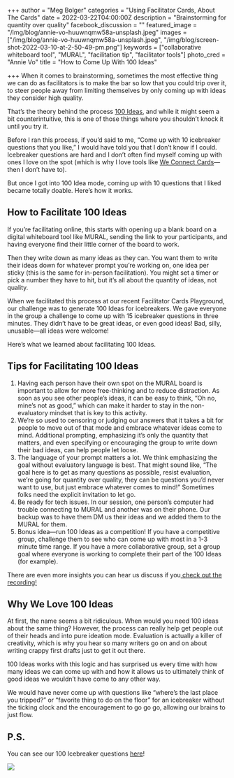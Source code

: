 +++
author = "Meg Bolger"
categories = "Using Facilitator Cards, About The Cards"
date = 2022-03-22T04:00:00Z
description = "Brainstorming for quantity over quality"
facebook_discussion = ""
featured_image = "/img/blog/annie-vo-huuwnqmw58a-unsplash.jpeg"
images = ["/img/blog/annie-vo-huuwnqmw58a-unsplash.jpeg", "/img/blog/screen-shot-2022-03-10-at-2-50-49-pm.png"]
keywords = ["collaborative whiteboard tool", "MURAL", "facilitation tip", "facilitator tools"]
photo_cred = "Annie Vo"
title = "How to Come Up With 100 Ideas"

+++
When it comes to brainstorming, sometimes the most effective thing we can do as facilitators is to make the bar so low that you could trip over it, to steer people away from limiting themselves by only coming up with ideas they consider high quality.

That’s the theory behind the process [100 Ideas](https://www.facilitator.cards/cards/100-bad-ideas/), and while it might seem a bit counterintuitive, this is one of those things where you shouldn’t knock it until you try it.

Before I ran this process, if you’d said to me, “Come up with 10 icebreaker questions that you like,” I would have told you that I don’t know if I could. Icebreaker questions are hard and I don’t often find myself coming up with ones I love on the spot (which is why I love tools like [We Connect Cards](https://weand.me/product/we-connect-cards/)—then I don’t have to).

But once I got into 100 Idea mode, coming up with 10 questions that I liked became totally doable. Here’s how it works.

## How to Facilitate 100 Ideas

If you’re facilitating online, this starts with opening up a blank board on a digital whiteboard tool like MURAL, sending the link to your participants, and having everyone find their little corner of the board to work.

Then they write down as many ideas as they can. You want them to write their ideas down for whatever prompt you’re working on, one idea per sticky (this is the same for in-person facilitation). You might set a timer or pick a number they have to hit, but it’s all about the quantity of ideas, not quality.

When we facilitated this process at our recent Facilitator Cards Playground, our challenge was to generate 100 Ideas for icebreakers. We gave everyone in the group a challenge to come up with 15 icebreaker questions in three minutes. They didn’t have to be great ideas, or even good ideas! Bad, silly, unusable—all ideas were welcome!

Here’s what we learned about facilitating 100 Ideas.

## Tips for Facilitating 100 Ideas

1. Having each person have their own spot on the MURAL board is important to allow for more free-thinking and to reduce distraction. As soon as you see other people’s ideas, it can be easy to think, “Oh no, mine’s not as good,” which can make it harder to stay in the non-evaluatory mindset that is key to this activity.
2. We’re so used to censoring or judging our answers that it takes a bit for people to move out of that mode and embrace whatever ideas come to mind. Additional prompting, emphasizing it’s only the quantity that matters, and even specifying or encouraging the group to write down their bad ideas, can help people let loose.
3. The language of your prompt matters a lot. We think emphasizing the goal without evaluatory language is best. That might sound like, “The goal here is to get as many questions as possible, resist evaluation, we’re going for quantity over quality, they can be questions you’d never want to use, but just embrace whatever comes to mind!” Sometimes folks need the explicit invitation to let go.
4. Be ready for tech issues. In our session, one person’s computer had trouble connecting to MURAL and another was on their phone. Our backup was to have them DM us their ideas and we added them to the MURAL for them.
5. Bonus idea—run 100 Ideas as a competition! If you have a competitive group, challenge them to see who can come up with most in a 1-3 minute time range. If you have a more collaborative group, set a group goal where everyone is working to complete their part of the 100 Ideas (for example).

There are even more insights you can hear us discuss if you[ check out the recording!](https://youtu.be/VQztKtw8Ae0)

## Why We Love 100 Ideas

At first, the name seems a bit ridiculous. When would you need 100 ideas about the same thing? However, the process can really help get people out of their heads and into pure ideation mode. Evaluation is actually a killer of creativity, which is why you hear so many writers go on and on about writing crappy first drafts just to get it out there.

100 Ideas works with this logic and has surprised us every time with how many ideas we can come up with and how it allows us to ultimately think of good ideas we wouldn’t have come to any other way.

We would have never come up with questions like “where’s the last place you tripped?” or “favorite thing to do on the floor” for an icebreaker without the ticking clock and the encouragement to go go go, allowing our brains to just flow.

## P.S.

You can see our 100 Icebreaker questions [here](https://app.mural.co/t/facilitatorcards8356/m/facilitatorcards8356/1646923831106/8a318c497a951309ca8ed7b8e032426db2d5eeed?sender=meg4054)!

![](/img/blog/screen-shot-2022-03-10-at-2-50-49-pm.png)